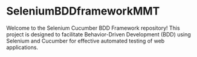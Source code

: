 # SeleniumBDDframeworkMMT
Welcome to the Selenium Cucumber BDD Framework repository! This project is designed to facilitate Behavior-Driven Development (BDD) using Selenium and Cucumber for effective automated testing of web applications.
